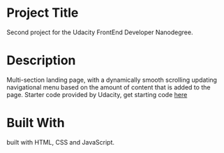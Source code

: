 # Project Title
Second project for the Udacity FrontEnd Developer Nanodegree.

# Description

Multi-section landing page, with a dynamically smooth scrolling updating navigational menu based on the amount of content that is added to the page. Starter code provided by Udacity, get starting code [here](https://github.com/udacity/fend/tree/refresh-2019/projects/landing-page)

# Built With

 built with HTML, CSS and JavaScript. 

